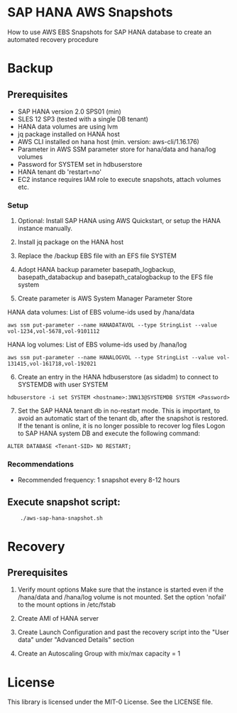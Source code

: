 # SAP HANA AWS Snapshots
How to use AWS EBS Snapshots for SAP HANA database to create an automated
recovery procedure

# Backup

## Prerequisites
- SAP HANA version 2.0 SPS01 (min)
- SLES 12 SP3 (tested with a single DB tenant)
- HANA data volumes are using lvm
- jq package installed on HANA host
- AWS CLI installed on hana host (min. version: aws-cli/1.16.176)
- Parameter in AWS SSM parameter store for hana/data and hana/log volumes
- Password for SYSTEM set in hdbuserstore
- HANA tenant db 'restart=no'
- EC2 instance requires IAM role to execute snapshots, attach volumes etc.


### Setup
1. Optional: Install SAP HANA using AWS Quickstart, or setup the HANA instance manually.

2. Install jq package on the HANA host

3. Replace the /backup EBS file with an EFS file SYSTEM

4. Adopt HANA backup parameter basepath_logbackup, basepath_databackup and basepath_catalogbackup to the EFS file system

5. Create parameter is AWS System Manager Parameter Store

  HANA data volumes: List of EBS volume-ids used by /hana/data
````
aws ssm put-parameter --name HANADATAVOL --type StringList --value vol-1234,vol-5678,vol-9101112
````
HANA log volumes: List of EBS volume-ids used by /hana/log
  ````
aws ssm put-parameter --name HANALOGVOL --type StringList --value vol-131415,vol-161718,vol-192021
````

6. Create an entry in the HANA hdbuserstore (as sidadm) to connect to SYSTEMDB with user SYSTEM
````
hdbuserstore -i set SYSTEM <hostname>:3NN13@SYSTEMDB SYSTEM <Password>
````

7. Set the SAP HANA tenant db in no-restart mode.
This is important, to avoid an automatic start of the tenant db, after the snapshot is restored. If the tenant is online, it is no longer possible to recover log files
Logon to SAP HANA system DB and execute the following command:
````
ALTER DATABASE <Tenant-SID> NO RESTART;
````


### Recommendations
- Recommended frequency: 1 snapshot every 8-12 hours


## Execute snapshot script:

````
    ./aws-sap-hana-snapshot.sh

````


# Recovery

## Prerequisites

1. Verify mount options
Make sure that the instance is started even if the /hana/data and /hana/log volume is not mounted. Set the option 'nofail' to the mount options in /etc/fstab

2. Create AMI of HANA server

3. Create Launch Configuration and past the recovery script into the "User data" under "Advanced Details" section

4. Create an Autoscaling Group with mix/max capacity = 1

# License
This library is licensed under the MIT-0 License. See the LICENSE file.